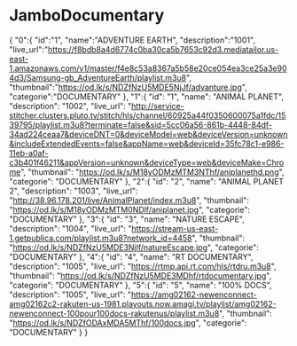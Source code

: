 # JamboDocumentary
{
  "0":{
  "id":"1",
  "name":"ADVENTURE EARTH",
  "description":"1001",
  "live_url":"https://f8bdb8a4d6774c0ba30ca5b7653c92d3.mediatailor.us-east-1.amazonaws.com/v1/master/f4e8c53a8367a5b58e20ce054ea3ce25a3e904d3/Samsung-gb_AdventureEarth/playlist.m3u8",
  "thumbnail":"https://od.lk/s/NDZfNzU5MDE5NjJf/advanture.jpg",
  "categorie":"DOCUMENTARY"
  },
  "1":{
  "id": "1",
  "name": "ANIMAL PLANET",
  "description": "1002",
  "live_url": "http://service-stitcher.clusters.pluto.tv/stitch/hls/channel/60925a44f0350600075a1fdc/1539795/playlist.m3u8?terminate=false&sid=5cc06a56-861b-4448-84df-34ad224ceaa7&deviceDNT=0&deviceModel=web&deviceVersion=unknown&includeExtendedEvents=false&appName=web&deviceId=35fc78c1-e986-11eb-a0af-c3b401f46211&appVersion=unknown&deviceType=web&deviceMake=Chrome",
  "thumbnail": "https://od.lk/s/M18yODMzMTM3NThf/aniplanethd.png",
  "categorie": "DOCUMENTARY"
  },
   "2":{
  "id": "2",
  "name": "ANIMAL PLANET 2",
  "description": "1003",
  "live_url": "http://38.96.178.201/live/AnimalPlanet/index.m3u8",
  "thumbnail": "https://od.lk/s/M18yODMzMTM0NDlf/aniplanet.jpg",
  "categorie": "DOCUMENTARY"
  },
   "3":{
  "id": "3",
  "name": "NATURE ESCAPE",
  "description": "1004",
  "live_url": "https://stream-us-east-1.getpublica.com/playlist.m3u8?network_id=4458",
  "thumbnail": "https://od.lk/s/NDZfNzU5MDE3Njlf/natureEscape.jpg",
  "categorie": "DOCUMENTARY"
  },
   "4":{
  "id": "4",
  "name": "RT DOCUMENTARY",
  "description": "1005",
  "live_url": "https://rtmp.api.rt.com/hls/rtdru.m3u8",
  "thumbnail": "https://od.lk/s/NDZfNzU5MDE3MDhf/rtdocumentary.jpg",
  "categorie": "DOCUMENTARY"
  },
  "5":{
  "id": "5",
  "name": "100% DOCS",
  "description": "1005",
  "live_url": "https://amg02162-newenconnect-amg02162c2-rakuten-us-1981.playouts.now.amagi.tv/playlist/amg02162-newenconnect-100pour100docs-rakutenus/playlist.m3u8",
  "thumbnail": "https://od.lk/s/NDZfODAxMDA5MThf/100docs.jpg",
  "categorie": "DOCUMENTARY"
  }
}

